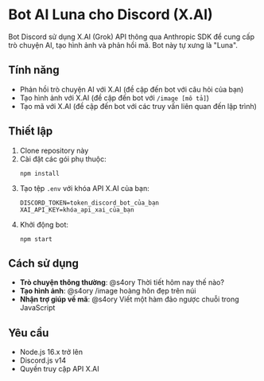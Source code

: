# Bot AI Luna cho Discord (X.AI)

Bot Discord sử dụng X.AI (Grok) API thông qua Anthropic SDK để cung cấp trò chuyện AI, tạo hình ảnh và phản hồi mã. Bot này tự xưng là "Luna".

## Tính năng

- Phản hồi trò chuyện AI với X.AI (đề cập đến bot với câu hỏi của bạn)
- Tạo hình ảnh với X.AI (đề cập đến bot với `/image [mô tả]`)
- Tạo mã với X.AI (đề cập đến bot với các truy vấn liên quan đến lập trình)

## Thiết lập

1. Clone repository này
2. Cài đặt các gói phụ thuộc:
   ```
   npm install
   ```
3. Tạo tệp `.env` với khóa API X.AI của bạn:
   ```
   DISCORD_TOKEN=token_discord_bot_của_bạn
   XAI_API_KEY=khóa_api_xai_của_bạn
   ```
4. Khởi động bot:
   ```
   npm start
   ```

## Cách sử dụng

- **Trò chuyện thông thường**: @s4ory Thời tiết hôm nay thế nào?
- **Tạo hình ảnh**: @s4ory /image hoàng hôn đẹp trên núi
- **Nhận trợ giúp về mã**: @s4ory Viết một hàm đảo ngược chuỗi trong JavaScript

## Yêu cầu

- Node.js 16.x trở lên
- Discord.js v14
- Quyền truy cập API X.AI
